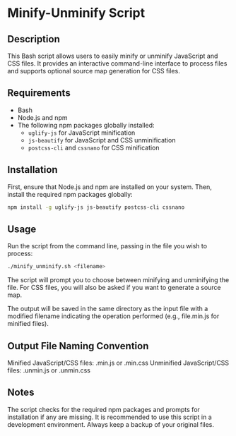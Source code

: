# Minify-Unminify Script

## Description
This Bash script allows users to easily minify or unminify JavaScript and CSS files. It provides an interactive command-line interface to process files and supports optional source map generation for CSS files.

## Requirements
- Bash
- Node.js and npm
- The following npm packages globally installed:
  - `uglify-js` for JavaScript minification
  - `js-beautify` for JavaScript and CSS unminification
  - `postcss-cli` and `cssnano` for CSS minification

## Installation

First, ensure that Node.js and npm are installed on your system. Then, install the required npm packages globally:

```bash
npm install -g uglify-js js-beautify postcss-cli cssnano
```

## Usage
Run the script from the command line, passing in the file you wish to process:
```bash
./minify_unminify.sh <filename>
```

The script will prompt you to choose between minifying and unminifying the file. For CSS files, you will also be asked if you want to generate a source map.

The output will be saved in the same directory as the input file with a modified filename indicating the operation performed (e.g., file.min.js for minified files).

## Output File Naming Convention
Minified JavaScript/CSS files: <original-filename>.min.js or <original-filename>.min.css
Unminified JavaScript/CSS files: <original-filename>.unmin.js or <original-filename>.unmin.css

## Notes
The script checks for the required npm packages and prompts for installation if any are missing.
It is recommended to use this script in a development environment. Always keep a backup of your original files.

